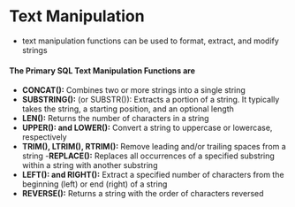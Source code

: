 # Text Manipulation
- text manipulation functions can be used to format, extract, and modify strings
#### The Primary SQL Text Manipulation Functions are 
- **CONCAT():** Combines two or more strings into a single string
- **SUBSTRING():** (or SUBSTR()): Extracts a portion of a string. It typically takes the string, a starting position, and an optional length
- **LEN():** Returns the number of characters in a string
- **UPPER(): and LOWER():** Convert a string to uppercase or lowercase, respectively
- **TRIM(), LTRIM(), RTRIM():** Remove leading and/or trailing spaces from a string
-**REPLACE():** Replaces all occurrences of a specified substring within a string with another substring
- **LEFT(): and RIGHT():** Extract a specified number of characters from the beginning (left) or end (right) of a string
- **REVERSE():** Returns a string with the order of characters reversed